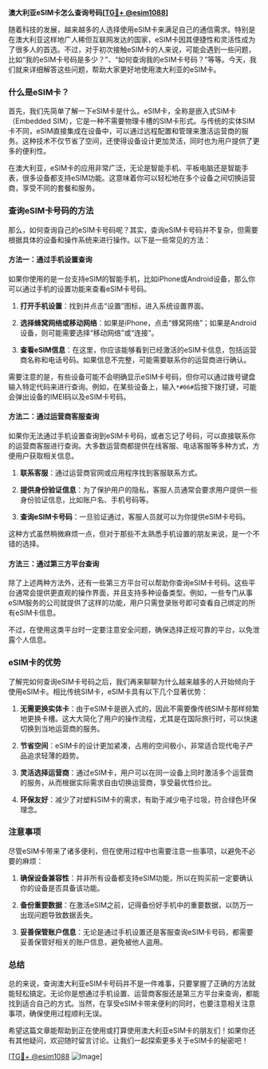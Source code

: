 **澳大利亚eSIM卡怎么查询号码[[TG💪+ @esim1088](https://t.me/s/esim1088)]**

随着科技的发展，越来越多的人选择使用eSIM卡来满足自己的通信需求。特别是在澳大利亚这样地广人稀但互联网发达的国家，eSIM卡因其便捷性和灵活性成为了很多人的首选。不过，对于初次接触eSIM卡的人来说，可能会遇到一些问题，比如“我的eSIM卡号码是多少？”、“如何查询我的eSIM卡号码？”等等。今天，我们就来详细解答这些问题，帮助大家更好地使用澳大利亚的eSIM卡。

### 什么是eSIM卡？

首先，我们先简单了解一下eSIM卡是什么。eSIM卡，全称是嵌入式SIM卡（Embedded SIM），它是一种不需要物理卡槽的SIM卡形式。与传统的实体SIM卡不同，eSIM直接集成在设备中，可以通过远程配置和管理来激活运营商的服务。这种技术不仅节省了空间，还使得设备设计更加灵活，同时也为用户提供了更多的便利性。

在澳大利亚，eSIM卡的应用非常广泛，无论是智能手机、平板电脑还是智能手表，很多设备都支持eSIM功能。这意味着你可以轻松地在多个设备之间切换运营商，享受不同的套餐和服务。

### 查询eSIM卡号码的方法

那么，如何查询自己的eSIM卡号码呢？其实，查询eSIM卡号码并不复杂，但需要根据具体的设备和操作系统来进行操作。以下是一些常见的方法：

#### 方法一：通过手机设置查询

如果你使用的是一台支持eSIM的智能手机，比如iPhone或Android设备，那么你可以通过手机的设置功能来查看eSIM卡号码。

1. **打开手机设置**：找到并点击“设置”图标，进入系统设置界面。
   
2. **选择蜂窝网络或移动网络**：如果是iPhone，点击“蜂窝网络”；如果是Android设备，则可能需要选择“移动网络”或“连接”。

3. **查看eSIM信息**：在这里，你应该能够看到已经激活的eSIM卡信息，包括运营商名称和电话号码。如果信息不完整，可能需要联系你的运营商进行确认。

需要注意的是，有些设备可能不会明确显示eSIM卡号码，但你可以通过拨号键盘输入特定代码来进行查询。例如，在某些设备上，输入`*#06#`后按下拨打键，可能会弹出设备的IMEI码以及eSIM卡号码。

#### 方法二：通过运营商客服查询

如果你无法通过手机设置查询到eSIM卡号码，或者忘记了号码，可以直接联系你的运营商客服进行查询。大多数运营商都提供在线客服、电话客服等多种方式，方便用户获取相关信息。

1. **联系客服**：通过运营商官网或应用程序找到客服联系方式。
   
2. **提供身份验证信息**：为了保护用户的隐私，客服人员通常会要求用户提供一些身份验证信息，比如账户名、手机号码等。

3. **查询eSIM卡号码**：一旦验证通过，客服人员就可以为你提供eSIM卡号码。

这种方式虽然稍微麻烦一点，但对于那些不太熟悉手机设置的朋友来说，是一个不错的选择。

#### 方法三：通过第三方平台查询

除了上述两种方法外，还有一些第三方平台可以帮助你查询eSIM卡号码。这些平台通常会提供更直观的操作界面，并且支持多种设备类型。例如，一些专门从事eSIM服务的公司就提供了这样的功能，用户只需登录账号即可查看自己绑定的所有eSIM卡信息。

不过，在使用这类平台时一定要注意安全问题，确保选择正规可靠的平台，以免泄露个人信息。

### eSIM卡的优势

了解完如何查询eSIM卡号码之后，我们再来聊聊为什么越来越多的人开始倾向于使用eSIM卡。相比传统SIM卡，eSIM卡具有以下几个显著优势：

1. **无需更换实体卡**：由于eSIM卡是嵌入式的，因此不需要像传统SIM卡那样频繁地更换卡槽。这大大简化了用户的操作流程，尤其是在国际旅行时，可以快速切换到当地运营商的服务。

2. **节省空间**：eSIM卡的设计更加紧凑，占用的空间极小，非常适合现代电子产品追求轻薄的趋势。

3. **灵活选择运营商**：通过eSIM卡，用户可以在同一设备上同时激活多个运营商的服务，从而根据实际需求自由切换运营商，享受最优性价比。

4. **环保友好**：减少了对塑料SIM卡的需求，有助于减少电子垃圾，符合绿色环保理念。

### 注意事项

尽管eSIM卡带来了诸多便利，但在使用过程中也需要注意一些事项，以避免不必要的麻烦：

1. **确保设备兼容性**：并非所有设备都支持eSIM功能，所以在购买前一定要确认你的设备是否具备该功能。

2. **备份重要数据**：在激活eSIM之前，记得备份好手机中的重要数据，以防万一出现问题导致数据丢失。

3. **妥善保管账户信息**：无论是通过手机设置还是客服查询eSIM卡号码，都需要妥善保管好相关的账户信息，避免被他人盗用。

### 总结

总的来说，查询澳大利亚eSIM卡号码并不是一件难事，只要掌握了正确的方法就能轻松搞定。无论你是想通过手机设置、运营商客服还是第三方平台来查询，都能找到适合自己的方式。当然，在享受eSIM卡带来便利的同时，也要注意相关注意事项，确保使用过程顺利无误。

希望这篇文章能帮助到正在使用或打算使用澳大利亚eSIM卡的朋友们！如果你还有其他疑问，欢迎随时留言讨论。让我们一起探索更多关于eSIM卡的秘密吧！

[[TG💪+ @esim1088](https://t.me/s/esim1088) ![Image](https://i.postimg.cc/4NQfJmqS/Snipaste-2025-05-13-00-14-12.png)]